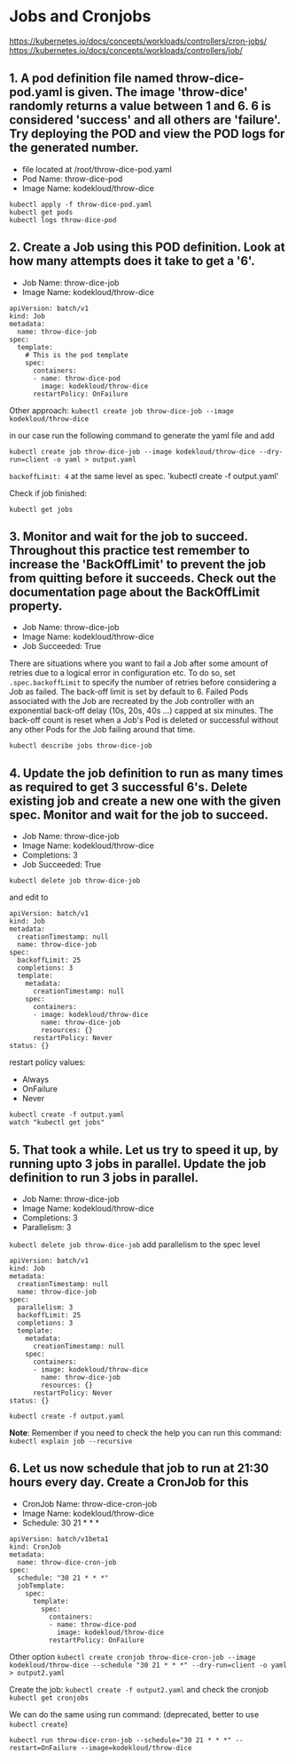 # Jobs and Cronjobs

https://kubernetes.io/docs/concepts/workloads/controllers/cron-jobs/
https://kubernetes.io/docs/concepts/workloads/controllers/job/

## 1. A pod definition file named throw-dice-pod.yaml is given. The image 'throw-dice' randomly returns a value between 1 and 6. 6 is considered 'success' and all others are 'failure'. Try deploying the POD and view the POD logs for the generated number.

* file located at /root/throw-dice-pod.yaml
* Pod Name: throw-dice-pod
* Image Name: kodekloud/throw-dice

```
kubectl apply -f throw-dice-pod.yaml
kubectl get pods
kubectl logs throw-dice-pod
```

## 2. Create a Job using this POD definition. Look at how many attempts does it take to get a '6'.

* Job Name: throw-dice-job
* Image Name: kodekloud/throw-dice

```
apiVersion: batch/v1
kind: Job
metadata:
  name: throw-dice-job
spec:
  template:
    # This is the pod template
    spec:
      containers:
      - name: throw-dice-pod
        image: kodekloud/throw-dice
      restartPolicy: OnFailure
```

Other approach: `kubectl create job throw-dice-job --image kodekloud/throw-dice`

in our case run the following command to generate the yaml file and add 

```
kubectl create job throw-dice-job --image kodekloud/throw-dice --dry-run=client -o yaml > output.yaml
```
`backoffLimit: 4` at the same level as spec. 'kubectl create -f output.yaml'

Check if job finished:

`kubectl get jobs`


## 3. Monitor and wait for the job to succeed. Throughout this practice test remember to increase the 'BackOffLimit' to prevent the job from quitting before it succeeds. Check out the documentation page about the BackOffLimit property.

* Job Name: throw-dice-job
* Image Name: kodekloud/throw-dice
* Job Succeeded: True

There are situations where you want to fail a Job after some amount of retries due to a logical error in configuration etc. To do so, set `.spec.backoffLimit` to specify the number of retries before considering a Job as failed. The back-off limit is set by default to 6. Failed Pods associated with the Job are recreated by the Job controller with an exponential back-off delay (10s, 20s, 40s ...) capped at six minutes. The back-off count is reset when a Job's Pod is deleted or successful without any other Pods for the Job failing around that time.

`kubectl describe jobs throw-dice-job`

## 4. Update the job definition to run as many times as required to get 3 successful 6's. Delete existing job and create a new one with the given spec. Monitor and wait for the job to succeed.

* Job Name: throw-dice-job
* Image Name: kodekloud/throw-dice
* Completions: 3
* Job Succeeded: True

`kubectl delete job throw-dice-job`

and edit to 

```
apiVersion: batch/v1
kind: Job
metadata:
  creationTimestamp: null
  name: throw-dice-job
spec:
  backoffLimit: 25
  completions: 3
  template:
    metadata:
      creationTimestamp: null
    spec:
      containers:
      - image: kodekloud/throw-dice
        name: throw-dice-job
        resources: {}
      restartPolicy: Never
status: {}
```

restart policy values:

* Always
* OnFailure
* Never

```
kubectl create -f output.yaml
watch "kubectl get jobs"
```

## 5. That took a while. Let us try to speed it up, by running upto 3 jobs in parallel. Update the job definition to run 3 jobs in parallel.

* Job Name: throw-dice-job
* Image Name: kodekloud/throw-dice
* Completions: 3
* Parallelism: 3

`kubectl delete job throw-dice-job` add parallelism to the spec level

```
apiVersion: batch/v1
kind: Job
metadata:
  creationTimestamp: null
  name: throw-dice-job
spec:
  parallelism: 3
  backoffLimit: 25
  completions: 3
  template:
    metadata:
      creationTimestamp: null
    spec:
      containers:
      - image: kodekloud/throw-dice
        name: throw-dice-job
        resources: {}
      restartPolicy: Never
status: {}
```

`kubectl create -f output.yaml`

**Note**: Remember if you need to check the help you can run this command: `kubectl explain job --recursive`

## 6. Let us now schedule that job to run at 21:30 hours every day. Create a CronJob for this

* CronJob Name: throw-dice-cron-job
* Image Name: kodekloud/throw-dice
* Schedule: 30 21 * * *

```
apiVersion: batch/v1beta1
kind: CronJob
metadata:
  name: throw-dice-cron-job
spec:
  schedule: "30 21 * * *"
  jobTemplate:
    spec:
      template:
        spec:
          containers:
          - name: throw-dice-pod
            image: kodekloud/throw-dice
          restartPolicy: OnFailure
```

Other option `kubectl create cronjob throw-dice-cron-job --image kodekloud/throw-dice --schedule "30 21 * * *" --dry-run=client -o yaml > output2.yaml`

Create the job: `kubectl create -f output2.yaml` and check the cronjob `kubectl get cronjobs`

We can do the same using run command: (deprecated, better to use `kubectl create`)

```
kubectl run throw-dice-cron-job --schedule="30 21 * * *" --restart=OnFailure --image=kodekloud/throw-dice
```